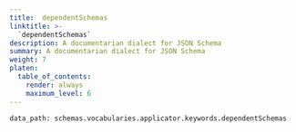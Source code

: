 ```yaml
---
title:  dependentSchemas
linktitle: >-
  `dependentSchemas`
description: A documentarian dialect for JSON Schema
summary: A documentarian dialect for JSON Schema
weight: 7
platen:
  table_of_contents:
    render: always
    maximum_level: 6
---
```


```schematize
data_path: schemas.vocabularies.applicator.keywords.dependentSchemas
```
